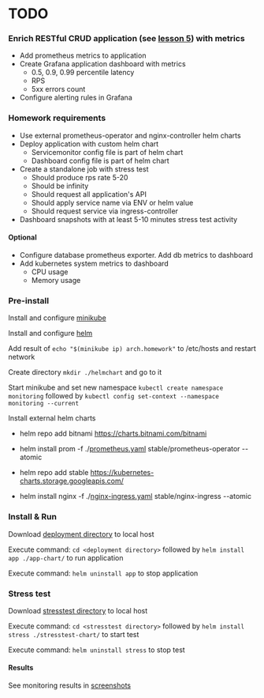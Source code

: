 # TODO

### Enrich RESTful CRUD application (see [lesson 5](https://github.com/DmitryAEfimov/otusSoftwareArchitect/tree/lesson05_minikubeadv)) with metrics
* Add prometheus metrics to application
* Create Grafana application dashboard with metrics
  * 0.5, 0.9, 0.99 percentile latency
  * RPS
  * 5xx errors count
* Configure alerting rules in Grafana   

### Homework requirements
* Use external prometheus-operator and nginx-controller helm charts
* Deploy application with custom helm chart
  * Servicemonitor config file is part of helm chart
  * Dashboard config file is part of helm chart
* Create a standalone job with stress test
  * Should produce rps rate 5-20
  * Should be infinity
  * Should request all application's API
  * Should apply service name via ENV or helm value
  * Should request service via ingress-controller    
* Dashboard snapshots with at least 5-10 minutes stress test activity 
#### Optional
* Configure database prometheus exporter. Add db metrics to dashboard
* Add kubernetes system metrics to dashboard
  * CPU usage
  * Memory usage

### Pre-install
Install and configure [minikube](https://kubernetes.io/docs/tasks/tools/install-minikube/)

Install and configure [helm](https://helm.sh/docs/intro/install/)

Add result of ```echo "$(minikube ip) arch.homework"``` to /etc/hosts and restart network

Create directory ```mkdir ./helmchart``` and go to it

Start minikube and set new namespace ```kubectl create namespace monitoring``` followed by ```kubectl config set-context --namespace monitoring --current```

Install external helm charts 
* helm repo add bitnami https://charts.bitnami.com/bitnami
* helm install prom -f ./[prometheus.yaml](https://github.com/DmitryAEfimov/otusSoftwareArchitect/blob/lesson07_prometheus/deployment/prometheus.yaml) stable/prometheus-operator --atomic

* helm repo add stable https://kubernetes-charts.storage.googleapis.com/
* helm install nginx -f ./[nginx-ingress.yaml](https://github.com/DmitryAEfimov/otusSoftwareArchitect/blob/lesson07_prometheus/deployment/nginx-ingress.yaml) stable/nginx-ingress --atomic
 
### Install & Run
Download [deployment directory](https://github.com/DmitryAEfimov/otusSoftwareArchitect/tree/lesson07_prometheus/deployment) to local host

Execute command: ```cd <deployment directory>``` followed by ```helm install app ./app-chart/``` to run application

Execute command: ```helm uninstall app``` to stop application  

### Stress test

Download [stresstest directory](https://github.com/DmitryAEfimov/otusSoftwareArchitect/tree/lesson07_prometheus/stresstest) to local host

Execute command: ```cd <stresstest directory>``` followed by ```helm install stress ./stresstest-chart/``` to start test

Execute command: ```helm uninstall stress``` to stop test

#### Results
See monitoring results in [screenshots](https://github.com/DmitryAEfimov/otusSoftwareArchitect/tree/lesson07_prometheus/stresstest/result)